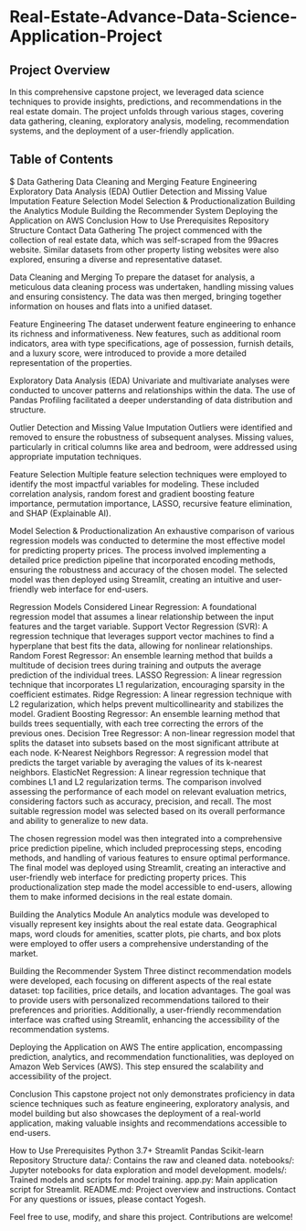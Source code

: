 # Real-Estate-Advance-Data-Science-Application-Project

## Project Overview
In this comprehensive capstone project, we leveraged data science techniques to provide insights, predictions, and recommendations in the real estate domain. The project unfolds through various stages, covering data gathering, cleaning, exploratory analysis, modeling, recommendation systems, and the deployment of a user-friendly application.

## Table of Contents
$ Data Gathering
Data Cleaning and Merging
Feature Engineering
Exploratory Data Analysis (EDA)
Outlier Detection and Missing Value Imputation
Feature Selection
Model Selection & Productionalization
Building the Analytics Module
Building the Recommender System
Deploying the Application on AWS
Conclusion
How to Use
Prerequisites
Repository Structure
Contact
Data Gathering
The project commenced with the collection of real estate data, which was self-scraped from the 99acres website. Similar datasets from other property listing websites were also explored, ensuring a diverse and representative dataset.

Data Cleaning and Merging
To prepare the dataset for analysis, a meticulous data cleaning process was undertaken, handling missing values and ensuring consistency. The data was then merged, bringing together information on houses and flats into a unified dataset.

Feature Engineering
The dataset underwent feature engineering to enhance its richness and informativeness. New features, such as additional room indicators, area with type specifications, age of possession, furnish details, and a luxury score, were introduced to provide a more detailed representation of the properties.

Exploratory Data Analysis (EDA)
Univariate and multivariate analyses were conducted to uncover patterns and relationships within the data. The use of Pandas Profiling facilitated a deeper understanding of data distribution and structure.

Outlier Detection and Missing Value Imputation
Outliers were identified and removed to ensure the robustness of subsequent analyses. Missing values, particularly in critical columns like area and bedroom, were addressed using appropriate imputation techniques.

Feature Selection
Multiple feature selection techniques were employed to identify the most impactful variables for modeling. These included correlation analysis, random forest and gradient boosting feature importance, permutation importance, LASSO, recursive feature elimination, and SHAP (Explainable AI).

Model Selection & Productionalization
An exhaustive comparison of various regression models was conducted to determine the most effective model for predicting property prices. The process involved implementing a detailed price prediction pipeline that incorporated encoding methods, ensuring the robustness and accuracy of the chosen model. The selected model was then deployed using Streamlit, creating an intuitive and user-friendly web interface for end-users.

Regression Models Considered
Linear Regression: A foundational regression model that assumes a linear relationship between the input features and the target variable.
Support Vector Regression (SVR): A regression technique that leverages support vector machines to find a hyperplane that best fits the data, allowing for nonlinear relationships.
Random Forest Regressor: An ensemble learning method that builds a multitude of decision trees during training and outputs the average prediction of the individual trees.
LASSO Regression: A linear regression technique that incorporates L1 regularization, encouraging sparsity in the coefficient estimates.
Ridge Regression: A linear regression technique with L2 regularization, which helps prevent multicollinearity and stabilizes the model.
Gradient Boosting Regressor: An ensemble learning method that builds trees sequentially, with each tree correcting the errors of the previous ones.
Decision Tree Regressor: A non-linear regression model that splits the dataset into subsets based on the most significant attribute at each node.
K-Nearest Neighbors Regressor: A regression model that predicts the target variable by averaging the values of its k-nearest neighbors.
ElasticNet Regression: A linear regression technique that combines L1 and L2 regularization terms.
The comparison involved assessing the performance of each model on relevant evaluation metrics, considering factors such as accuracy, precision, and recall. The most suitable regression model was selected based on its overall performance and ability to generalize to new data.

The chosen regression model was then integrated into a comprehensive price prediction pipeline, which included preprocessing steps, encoding methods, and handling of various features to ensure optimal performance. The final model was deployed using Streamlit, creating an interactive and user-friendly web interface for predicting property prices. This productionalization step made the model accessible to end-users, allowing them to make informed decisions in the real estate domain.

Building the Analytics Module
An analytics module was developed to visually represent key insights about the real estate data. Geographical maps, word clouds for amenities, scatter plots, pie charts, and box plots were employed to offer users a comprehensive understanding of the market.

Building the Recommender System
Three distinct recommendation models were developed, each focusing on different aspects of the real estate dataset: top facilities, price details, and location advantages. The goal was to provide users with personalized recommendations tailored to their preferences and priorities. Additionally, a user-friendly recommendation interface was crafted using Streamlit, enhancing the accessibility of the recommendation systems.

Deploying the Application on AWS
The entire application, encompassing prediction, analytics, and recommendation functionalities, was deployed on Amazon Web Services (AWS). This step ensured the scalability and accessibility of the project.

Conclusion
This capstone project not only demonstrates proficiency in data science techniques such as feature engineering, exploratory analysis, and model building but also showcases the deployment of a real-world application, making valuable insights and recommendations accessible to end-users.

How to Use
Prerequisites
Python 3.7+
Streamlit
Pandas
Scikit-learn
Repository Structure
data/: Contains the raw and cleaned data.
notebooks/: Jupyter notebooks for data exploration and model development.
models/: Trained models and scripts for model training.
app.py: Main application script for Streamlit.
README.md: Project overview and instructions.
Contact
For any questions or issues, please contact Yogesh.

Feel free to use, modify, and share this project. Contributions are welcome!
